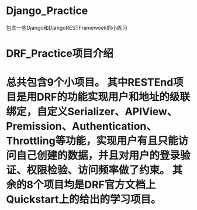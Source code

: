 # Django_Practice
包含一些Django和DjangoRESTFramewoek的小练习

<h1> DRF_Practice项目介绍 <h1>
  总共包含9个小项目。
  其中RESTEnd项目是用DRF的功能实现用户和地址的级联绑定，自定义Serializer、APIView、Premission、Authentication、Throttling等功能，实现用户有且只能访问自己创建的数据，并且对用户的登录验证、权限检验、访问频率做了约束。
  其余的8个项目均是DRF官方文档上Quickstart上的给出的学习项目。
